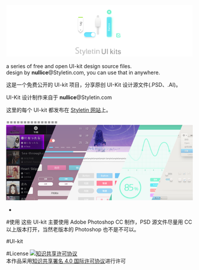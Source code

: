 
![](https://github.com/nullice/Styletin_UIkits/blob/master/Cover/LOGO_700w2.png)

a series of free and open UI-kit design source files.<br>
design by **nullice**@Styletin.com, you can use that in anywhere.

这是一个免费公开的 UI-kit 项目，分享原创 UI-Kit 设计源文件(.PSD、.AI)。

UI-Kit 设计制作来自于 **nullice**@Styletin.com

这里的每个 UI-kit 都发布在 [Styletin 网站](http://styletin.com/)上。

===============
![](https://github.com/nullice/Styletin_UIkits/raw/master/Cover/ccby_.png)

-
#使用
这些 UI-kit 主要使用 Adobe Photoshop CC 制作，PSD 源文件尽量用 CC 以上版本打开，当然老版本的 Photoshop 也不是不可以。



#UI-kit



#License
<a rel="license" href="http://creativecommons.org/licenses/by/4.0/"><img alt="知识共享许可协议" style="border-width:0" src="https://i.creativecommons.org/l/by/4.0/88x31.png" /></a><br />本作品采用<a rel="license" href="http://creativecommons.org/licenses/by/4.0/">知识共享署名 4.0 国际许可协议</a>进行许可
